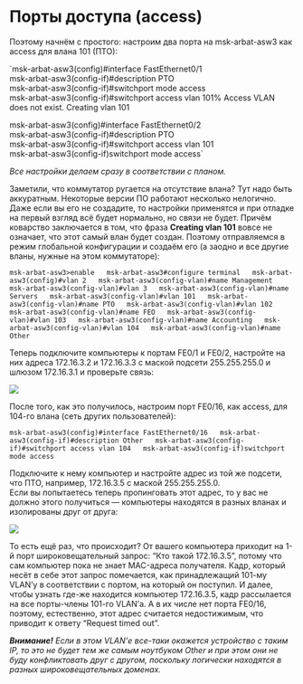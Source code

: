 # Порты доступа \(access\)

Поэтому начнём с простого: настроим два порта на msk-arbat-asw3 как access для влана 101 \(ПТО\):

`msk-arbat-asw3(config)#interface FastEthernet0/1  
msk-arbat-asw3(config-if)#description PTO  
msk-arbat-asw3(config-if)#switchport mode access  
msk-arbat-asw3(config-if)#switchport access vlan 101% Access VLAN does not exist. Creating vlan 101   
  
msk-arbat-asw3(config)#interface FastEthernet0/2  
msk-arbat-asw3(config-if)#description PTO  
msk-arbat-asw3(config-if)#switchport access vlan 101  
msk-arbat-asw3(config-if)switchport mode access`

_Все настройки делаем сразу в соответствии с планом._

Заметили, что коммутатор ругается на отсутствие влана? Тут надо быть аккуратным. Некоторые версии ПО работают несколько нелогично.  
Даже если вы его не создадите, то настройки применятся и при отладке на первый взгляд всё будет нормально, но связи не будет. Причём коварство заключается в том, что фраза **Creating vlan 101** вовсе не означает, что этот самый влан будет создан. Поэтому отправляемся в режим глобальной конфигурации и создаём его \(а заодно и все другие вланы, нужные на этом коммутаторе\):

`msk-arbat-asw3>enable  
msk-arbat-asw3#configure terminal  
msk-arbat-asw3(config)#vlan 2  
msk-arbat-asw3(config-vlan)#name Management  
msk-arbat-asw3(config-vlan)#vlan 3  
msk-arbat-asw3(config-vlan)#name Servers  
msk-arbat-asw3(config-vlan)#vlan 101  
msk-arbat-asw3(config-vlan)#name PTO  
msk-arbat-asw3(config-vlan)#vlan 102  
msk-arbat-asw3(config-vlan)#name FEO  
msk-arbat-asw3(config-vlan)#vlan 103  
msk-arbat-asw3(config-vlan)#name Accounting  
msk-arbat-asw3(config-vlan)#vlan 104  
msk-arbat-asw3(config-vlan)#name Other`

Теперь подключите компьютеры к портам FE0/1 и FE0/2, настройте на них адреса 172.16.3.2 и 172.16.3.3 с маской подсети 255.255.255.0 и шлюзом 172.16.3.1 и проверьте связь:

![](http://img-fotki.yandex.ru/get/2714/83739833.13/0_7f9ac_39d9d2ab_XL.jpg)

После того, как это получилось, настроим порт FE0/16, как access, для 104-го влана \(сеть других пользователей\):

`msk-arbat-asw3(config)#interface FastEthernet0/16  
msk-arbat-asw3(config-if)#description Other  
msk-arbat-asw3(config-if)#switchport access vlan 104  
msk-arbat-asw3(config-if)switchport mode access`

Подключите к нему компьютер и настройте адрес из той же подсети, что ПТО, например, 172.16.3.5 с маской 255.255.255.0.  
Если вы попытаетесь теперь пропинговать этот адрес, то у вас не должно этого получиться — компьютеры находятся в разных вланах и изолированы друг от друга:

![](http://img-fotki.yandex.ru/get/4512/83739833.13/0_7f9ad_78f53365_XL.jpg)

То есть ещё раз, что происходит? От вашего компьютера приходит на 1-й порт широковещательный запрос: “Кто такой 172.16.3.5”, потому что сам компьютер пока не знает MAC-адреса получателя. Кадр, который несёт в себе этот запрос помечается, как принадлежащий 101-му VLAN’у в соответствии с портом, на который он поступил. И далее, чтобы узнать где-же находится компьютер 172.16.3.5, кадр рассылается на все порты-члены 101-го VLAN’а. А в их числе нет порта FE0/16, поэтому, естественно, этот адрес считается недостижимым, что приводит к ответу “Request timed out”.

_**Внимание!** Если в этом VLAN’е все-таки окажется устройство с таким IP, то это не будет тем же самым ноутбуком Other и при этом они не буду конфликтовать друг с другом, поскольку логически находятся в разных широковещательных доменах._

